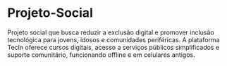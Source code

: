 # Projeto-Social
Projeto social que busca reduzir a exclusão digital e promover inclusão tecnológica para jovens, idosos e comunidades periféricas. A plataforma TecIn oferece cursos digitais, acesso a serviços públicos simplificados e suporte comunitário, funcionando offline e em celulares antigos.

